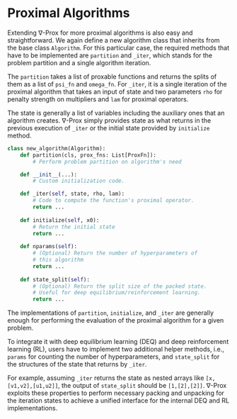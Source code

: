 # Proximal Algorithms

Extending  ∇-Prox for more proximal algorithms is also easy and straightforward. We again define a new algorithm class that inherits from the base class `Algorithm`. For this particular case, the required methods that have to be implemented are `partition` and `_iter`, which stands for the problem partition and a single algorithm iteration. 

The `partition` takes a list of proxable functions and returns the splits of them as a list of `psi_fn` and `omega_fn`. For `_iter`, it is a single iteration of the proximal algorithm that takes an input of state and two parameters `rho` for penalty strength on multipliers and `lam` for proximal operators. 

The state is generally a list of variables including the auxiliary ones that an algorithm creates.  ∇-Prox simply provides state as what returns in the previous execution of `_iter` or the initial state provided by `initialize` method. 

```python
class new_algorithm(Algorithm):
    def partition(cls, prox_fns: List[ProxFn]):
        # Perform problem partition on algorithm's need

    def __init__(...):
        # Custom initialization code.

    def _iter(self, state, rho, lam):
        # Code to compute the function's proximal operator.
        return ...
        
    def initialize(self, x0):
        # Return the initial state
        return ...
        
    def nparams(self):
        # (Optional) Return the number of hyperparameters of 
        # this algorithm 
        return ...
        
    def state_split(self):
        # (Optional) Return the split size of the packed state.
        # Useful for deep equilibrium/reinforcement learning.
        return ...
```

The implementations of `partition`, `initialize`, and `_iter` are generally enough for performing the evaluation of the proximal algorithm for a given problem. 

To integrate it with deep equilibrium learning (DEQ) and deep reinforcement learning (RL), users have to implement two additional helper methods, i.e., `params` for counting the number of hyperparameters, and `state_split` for the structures of the state that returns by `_iter`. 

For example, assuming `_iter` returns the state as nested arrays like `[x,[v1,v2],[u1,u2]]`, the output of `state_split` should be `[1,[2],[2]]`.  ∇-Prox exploits these properties to perform necessary packing and unpacking for the iteration states to achieve a unified interface for the internal DEQ and RL implementations.
